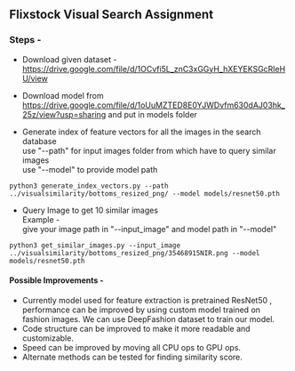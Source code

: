 ## Flixstock Visual Search Assignment
        

### Steps -    

- Download given dataset - https://drive.google.com/file/d/1OCvfi5L_znC3xGGyH_hXEYEKSGcRleHU/view
- Download model from https://drive.google.com/file/d/1oUuMZTED8E0YJWDvfm630dAJ03hk_25z/view?usp=sharing
and put in models folder


- Generate index of feature vectors for all the images in the search database               
use "--path" for input images folder from which have to query similar images              
use "--model" to provide model path               
``` 
python3 generate_index_vectors.py --path ../visualsimilarity/bottoms_resized_png/ --model models/resnet50.pth
```

- Query Image to get 10 similar images  
Example -           
give your image path in "--input_image" and model path in "--model"

```
python3 get_similar_images.py --input_image ../visualsimilarity/bottoms_resized_png/35468915NIR.png --model models/resnet50.pth
```     

#### Possible Improvements -
- Currently model used for feature extraction is pretrained ResNet50 , performance can be improved by using custom model trained on fashion images. We can use DeepFashion dataset to train our model.
- Code structure can be improved to make it more readable and customizable.
- Speed can be improved by moving all CPU ops to GPU ops.
- Alternate methods can be tested for finding similarity score.

